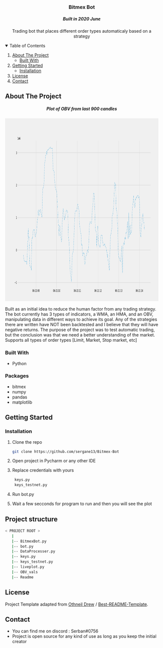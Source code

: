 <!-- PROJECT LOGO -->
<br />
<p align="center"> 
  <h3 align="center">Bitmex Bot</h3>
  <h5 align="center">Built in 2020 June </h5>

  <p align="center">
    Trading bot that places different order types automaticaly based on a strategy
  </p>
</p>



<!-- TABLE OF CONTENTS -->
<details open="open">
  <summary>Table of Contents</summary>
  <ol>
    <li>
      <a href="#about-the-project">About The Project</a>
      <ul>
        <li><a href="#built-with">Built With</a></li>
      </ul>
    </li>
    <li>
      <a href="#getting-started">Getting Started</a>
      <ul>
        <li><a href="#installation">Installation</a></li>
      </ul>
    </li>
    <li><a href="#license">License</a></li>
    <li><a href="#contact">Contact</a></li>
  </ol>
</details>



<!-- ABOUT THE PROJECT -->
## About The Project

<h5 align="center"> Plot of OBV from last 900 candles </h5>
<img src="images/img1.png" alt="Logo" width="900" height="600">

Built as an initial idea to reduce the human factor from any trading strategy. The bot currently has 3 types of indicators, a WMA, an HMA, and an OBV, manipulating data in different ways to achieve its goal. Any of the strategies there are written have NOT been backtested and I believe that they will have negative returns.
The purpose of the project was to test automatic trading, but the conclusion was that we need a better understanding of the market.
Supports all types of order types [Limit, Market, Stop market, etc]

### Built With

* Python
<!-- GETTING STARTED -->

### Packages
* bitmex
* numpy
* pandas
* matplotlib

## Getting Started

### Installation

1. Clone the repo
   ```sh
   git clone https://github.com/sergane13/Bitmex-Bot
   ```
2. Open project in Pycharm or any other IDE

3. Replace credentials with yours
   ```sh
    keys.py
    keys_testnet.py
   ```

4. Run bot.py

5. Wait a few secconds for program to run and then you will see the plot

<!-- CONTRIBUTING -->
## Project structure

```bash
< PROJECT ROOT >
   |
   |-- BitmexBot.py
   |-- bot.py
   |-- DataProcesser.py
   |-- keys.py
   |-- keys_testnet.py
   |-- liveplot.py
   |-- OBV_vals
   |-- Readme                            
```

<!-- LICENSE -->
## License

Project Template adapted from [Othneil Drew](https://github.com/othneildrew) / [Best-README-Template](https://github.com/othneildrew/Best-README-Template).


<!-- MARKDOWN LINKS & IMAGES -->
<!-- https://www.markdownguide.org/basic-syntax/#reference-style-links -->
[product-screenshot]: images/screenshot.png


## Contact
* You can find me on discord : Serban#0756
* Project is open source for any kind of use as long as you keep the initial creator